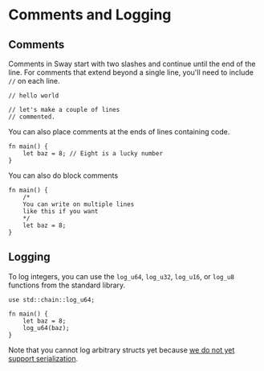 # Comments and Logging

## Comments

Comments in Sway start with two slashes and continue until the end of the line. For comments that extend beyond a single line, you'll need to include `//` on each line.

```sway
// hello world
```

```sway
// let's make a couple of lines
// commented.
```

You can also place comments at the ends of lines containing code.

```sway
fn main() {
    let baz = 8; // Eight is a lucky number
}
```

You can also do block comments
```sway
fn main() {
    /*
    You can write on multiple lines
    like this if you want
    */
    let baz = 8;
}
```

## Logging

To log integers, you can use the `log_u64`, `log_u32`, `log_u16`, or `log_u8` functions from the standard library.

```sway
use std::chain::log_u64;

fn main() {
    let baz = 8;
    log_u64(baz);
}
```

Note that you cannot log arbitrary structs yet because [we do not yet support serialization](../reference/temporary_workarounds.html#serialization-and-deserialization).

